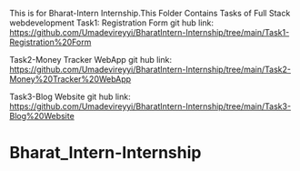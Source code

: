 This is for Bharat-Intern Internship.This Folder Contains Tasks of Full Stack webdevelopment 
Task1: Registration Form
git hub link:
https://github.com/Umadevireyyi/BharatIntern-Internship/tree/main/Task1-Registration%20Form

Task2-Money Tracker WebApp
git hub link:
https://github.com/Umadevireyyi/BharatIntern-Internship/tree/main/Task2-Money%20Tracker%20WebApp

Task3-Blog Website
git hub link:
https://github.com/Umadevireyyi/BharatIntern-Internship/tree/main/Task3-Blog%20Website

# Bharat_Intern-Internship
